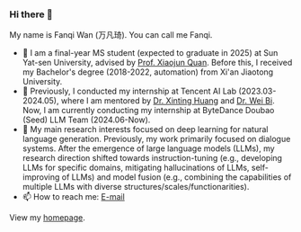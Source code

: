 ### Hi there 👋

My name is Fanqi Wan (万凡琦). You can call me Fanqi.

- 🌱 I am a final-year MS student (expected to graduate in 2025) at Sun Yat-sen University, advised by [Prof. Xiaojun Quan](https://sites.google.com/site/xiaojunquan/). Before this, I received my Bachelor's degree (2018-2022, automation) from Xi'an Jiaotong University.
- 👯 Previously, I conducted my internship at Tencent AI Lab (2023.03-2024.05), where I am mentored by [Dr. Xinting Huang](https://timhuang1.github.io/) and [Dr. Wei Bi](https://scholar.google.com/citations?user=aSJcgQMAAAAJ&hl=zh-CN). Now, I am currently conducting my internship at ByteDance Doubao (Seed) LLM Team (2024.06-Now).
- 🤔 My main research interests focused on deep learning for natural language generation. Previously, my work primarily focused on dialogue systems. After the emergence of large language models (LLMs), my research direction shifted towards instruction-tuning (e.g., developing LLMs for specific domains, mitigating hallucinations of LLMs, self-improving of LLMs) and model fusion (e.g., combining the capabilities of multiple LLMs with diverse structures/scales/functionarities).
- 📫 How to reach me: [E-mail](mailto:fanqiwan2018@gmail.com)

View my [homepage](https://fanqiwan.github.io/).
